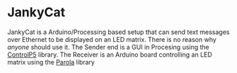 JankyCat 
============

JankyCat is a Arduino/Processing based setup that can send text messages over 
Ethernet to be displayed on an LED matrix. There is no reason why *anyone* 
should use it. The Sender end is a GUI in Procesing using the [ControlP5](https://github.com/sojamo/controlp5) library. The Receiver is an Arduino board 
controlling an LED matrix using the 
[Parola](https://github.com/MajicDesigns/MD_Parola) library
